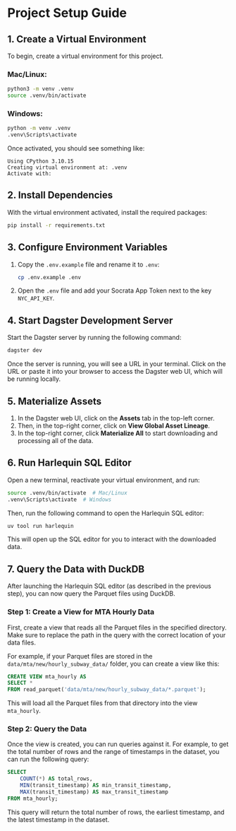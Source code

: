 
# Project Setup Guide

## 1. Create a Virtual Environment

To begin, create a virtual environment for this project.

### Mac/Linux:
```bash
python3 -m venv .venv
source .venv/bin/activate
```

### Windows:
```bash
python -m venv .venv
.venv\Scripts\activate
```

Once activated, you should see something like:

```
Using CPython 3.10.15
Creating virtual environment at: .venv
Activate with:
```

## 2. Install Dependencies

With the virtual environment activated, install the required packages:

```bash
pip install -r requirements.txt
```

## 3. Configure Environment Variables

1. Copy the `.env.example` file and rename it to `.env`:
   ```bash
   cp .env.example .env
   ```

2. Open the `.env` file and add your Socrata App Token next to the key `NYC_API_KEY`.

## 4. Start Dagster Development Server

Start the Dagster server by running the following command:

```bash
dagster dev
```

Once the server is running, you will see a URL in your terminal. Click on the URL or paste it into your browser to access the Dagster web UI, which will be running locally.

## 5. Materialize Assets

1. In the Dagster web UI, click on the **Assets** tab in the top-left corner.
2. Then, in the top-right corner, click on **View Global Asset Lineage**.
3. In the top-right corner, click **Materialize All** to start downloading and processing all of the data.

## 6. Run Harlequin SQL Editor

Open a new terminal, reactivate your virtual environment, and run:

```bash
source .venv/bin/activate  # Mac/Linux
.venv\Scripts\activate  # Windows
```

Then, run the following command to open the Harlequin SQL editor:

```bash
uv tool run harlequin
```

This will open up the SQL editor for you to interact with the downloaded data.

## 7. Query the Data with DuckDB

After launching the Harlequin SQL editor (as described in the previous step), you can now query the Parquet files using DuckDB.

### Step 1: Create a View for MTA Hourly Data

First, create a view that reads all the Parquet files in the specified directory. Make sure to replace the path in the query with the correct location of your data files.

For example, if your Parquet files are stored in the `data/mta/new/hourly_subway_data/` folder, you can create a view like this:

```sql
CREATE VIEW mta_hourly AS 
SELECT * 
FROM read_parquet('data/mta/new/hourly_subway_data/*.parquet');
```

This will load all the Parquet files from that directory into the view `mta_hourly`.

### Step 2: Query the Data

Once the view is created, you can run queries against it. For example, to get the total number of rows and the range of timestamps in the dataset, you can run the following query:

```sql
SELECT 
    COUNT(*) AS total_rows,
    MIN(transit_timestamp) AS min_transit_timestamp,
    MAX(transit_timestamp) AS max_transit_timestamp
FROM mta_hourly;
```

This query will return the total number of rows, the earliest timestamp, and the latest timestamp in the dataset.

